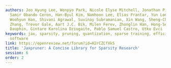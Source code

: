 ```yaml
---
authors: Joo Hyung Lee, Wonpyo Park, Nicole Elyse Mitchell, Jonathan Pilault, Johan
  Samir Obando Ceron, Han-Byul Kim, Namhoon Lee, Elias Frantar, Yun Long, Amir Yazdanbakhsh,
  Woohyun Han, Shivani Agrawal, Suvinay Subramanian, Xin Wang, Sheng-Chun Kao, Xingyao
  Zhang, Trevor Gale, Aart J.C. Bik, Milen Ferev, Zhonglin Han, Hong-Seok Kim, Yann
  Dauphin, Gintare Karolina Dziugaite, Pablo Samuel Castro, Utku Evci
keywords: jax, sparsity, pruning, quantization, sparse training, efficiency, library,
  software
link: https://openreview.net/forum?id=H2rCZCfXkS
title: 'Jaxpruner: A Concise Library for Sparsity Research'
session: 6
order: 2
---
```

